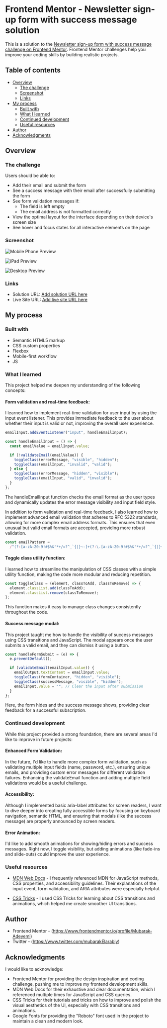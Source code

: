 # Frontend Mentor - Newsletter sign-up form with success message solution

This is a solution to the
[Newsletter sign-up form with success message challenge on Frontend Mentor](https://www.frontendmentor.io/challenges/newsletter-signup-form-with-success-message-3FC1AZbNrv).
Frontend Mentor challenges help you improve your coding skills by building
realistic projects.

## Table of contents

- [Overview](#overview)
  - [The challenge](#the-challenge)
  - [Screenshot](#screenshot)
  - [Links](#links)
- [My process](#my-process)
  - [Built with](#built-with)
  - [What I learned](#what-i-learned)
  - [Continued development](#continued-development)
  - [Useful resources](#useful-resources)
- [Author](#author)
- [Acknowledgments](#acknowledgments)

## Overview

### The challenge

Users should be able to:

- Add their email and submit the form
- See a success message with their email after successfully submitting the form
- See form validation messages if:
  - The field is left empty
  - The email address is not formatted correctly
- View the optimal layout for the interface depending on their device's screen
  size
- See hover and focus states for all interactive elements on the page

### Screenshot

![Mobile Phone Preview](./assets/screenshots/iPhone-12-PRO-127.0.0.1.png)

![iPad Preview](./assets/screenshots/iPad-PRO-11-127.0.0.1.png)

![Desktop Preview](./assets/screenshots/Macbook-Air-127.0.0.1.png)

### Links

- Solution URL:
  [Add solution URL here](https://github.com/Mubarak-Adeyemi/newsletter-sign-up-with-success-message-main)
- Live Site URL:
  [Add live site URL here](https://mubarak-adeyemi.github.io/newsletter-sign-up-with-success-message-main/)

## My process

### Built with

- Semantic HTML5 markup
- CSS custom properties
- Flexbox
- Mobile-first workflow
- JS

### What I learned

This project helped me deepen my understanding of the following concepts:

#### Form validation and real-time feedback:

I learned how to implement real-time validation for user input by using the
input event listener. This provides immediate feedback to the user about whether
their input is valid or not, improving the overall user experience.

```js
emailInput.addEventListener("input", handleEmailInput);

const handleEmailInput = () => {
  const emailValue = emailInput.value;

  if (!validateEmail(emailValue)) {
    toggleClass(errorMessage, "visible", "hidden");
    toggleClass(emailInput, "invalid", "valid");
  } else {
    toggleClass(errorMessage, "hidden", "visible");
    toggleClass(emailInput, "valid", "invalid");
  }
};
```

The handleEmailInput function checks the email format as the user types and
dynamically updates the error message visibility and input field style.

In addition to form validation and real-time feedback, I also learned how to
implement advanced email validation that adheres to RFC 5322 standards, allowing
for more complex email address formats. This ensures that even unusual but valid
email formats are accepted, providing more robust validation.

```js
const emailPattern =
  /^(?:[a-zA-Z0-9!#$%&'*+/=?^_`{|}~-]+(?:\.[a-zA-Z0-9!#$%&'*+/=?^_`{|}~-]+)*|"(?:\\[\x01-\x09\x0b\x0c\x0e-\x7f]|\\[\x01-\x7f])*")@(?:(?:[a-zA-Z0-9](?:[a-zA-Z0-9-]*[a-zA-Z0-9])?\.)+[a-zA-Z]{2,}|(?:\[(25[0-5]|2[0-4][0-9]|[01]?[0-9][0-9]?)\.(25[0-5]|2[0-4][0-9]|[01]?[0-9][0-9]?)\.(25[0-5]|2[0-4][0-9]|[01]?[0-9][0-9]?)\.(25[0-5]|2[0-4][0-9]|[01]?[0-9][0-9]?)\]))$/;
```

#### Toggle class utility function:

I learned how to streamline the manipulation of CSS classes with a simple
utility function, making the code more modular and reducing repetition.

```js
const toggleClass = (element, classToAdd, classToRemove) => {
  element.classList.add(classToAdd);
  element.classList.remove(classToRemove);
};
```

This function makes it easy to manage class changes consistently throughout the
code.

#### Success message modal:

This project taught me how to handle the visibility of success messages using
CSS transitions and JavaScript. The modal appears once the user submits a valid
email, and they can dismiss it using a button.

```js
const handleFormSubmit = (e) => {
  e.preventDefault();

  if (validateEmail(emailInput.value)) {
    emailOutput.textContent = emailInput.value;
    toggleClass(formContainer, "hidden", "visible");
    toggleClass(successMessage, "visible", "hidden");
    emailInput.value = ""; // Clear the input after submission
  }
};
```

Here, the form hides and the success message shows, providing clear feedback for
a successful subscription.

### Continued development

While this project provided a strong foundation, there are several areas I'd
like to improve in future projects:

#### Enhanced Form Validation:

In the future, I'd like to handle more complex form validation, such as
validating multiple input fields (name, password, etc.), ensuring unique emails,
and providing custom error messages for different validation failures. Enhancing
the validateEmail function and adding multiple field validations would be a
useful challenge.

#### Accessibility:

Although I implemented basic aria-label attributes for screen readers, I want to
dive deeper into creating fully accessible forms by focusing on keyboard
navigation, semantic HTML, and ensuring that modals (like the success message)
are properly announced by screen readers.

#### Error Animation:

I'd like to add smooth animations for showing/hiding errors and success
messages. Right now, I toggle visibility, but adding animations (like fade-ins
and slide-outs) could improve the user experience.

### Useful resources

- [MDN Web Docs](https://developer.mozilla.org/en-US/) - I frequently referenced
  MDN for JavaScript methods, CSS properties, and accessibility guidelines.
  Their explanations of the input event, form validation, and ARIA attributes
  were especially helpful.

- [CSS Tricks](https://css-tricks.com/) - I used CSS Tricks for learning about
  CSS transitions and animations, which helped me create smoother UI
  transitions.

## Author

- Frontend Mentor - (https://www.frontendmentor.io/profile/Mubarak-Adeyemi)
- Twitter - (https://www.twitter.com/mubarakElarabiy)

## Acknowledgments

I would like to acknowledge:

- Frontend Mentor for providing the design inspiration and coding challenge,
  pushing me to improve my frontend development skills.
- MDN Web Docs for their exhaustive and clear documentation, which I referenced
  multiple times for JavaScript and CSS queries.
- CSS Tricks for their tutorials and tricks on how to improve and polish the
  visual aesthetics of the UI, especially with CSS transitions and animations.
- Google Fonts for providing the "Roboto" font used in the project to maintain a
  clean and modern look.
